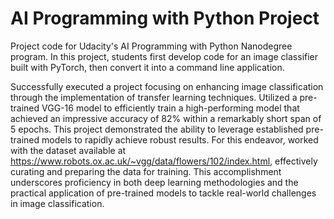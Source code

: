 # AI Programming with Python Project

Project code for Udacity's AI Programming with Python Nanodegree program. In this project, students first develop code for an image classifier built with PyTorch, then convert it into a command line application.

Successfully executed a project focusing on enhancing image classification through the implementation of transfer learning techniques. Utilized a pre-trained VGG-16 model to efficiently train a high-performing model that achieved an impressive accuracy of 82% within a remarkably short span of 5 epochs. This project demonstrated the ability to leverage established pre-trained models to rapidly achieve robust results. For this endeavor, worked with the dataset available at https://www.robots.ox.ac.uk/~vgg/data/flowers/102/index.html, effectively curating and preparing the data for training. This accomplishment underscores proficiency in both deep learning methodologies and the practical application of pre-trained models to tackle real-world challenges in image classification.
